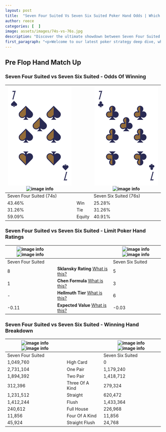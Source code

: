 ```yaml
---
layout: post
title:  "Seven Four Suited Vs Seven Six Suited Poker Hand Odds | Which Is The Better Hand In Poker? A Complete Guide"
author: reece
categories: [  ]
image: assets/images/74s-vs-76s.jpg
description: "Discover the ultimate showdown between Seven Four Suited and Seven Six Suited in poker! Uncover the odds, strategies, and scenarios where one hand triumphs over the other. Get ready to up your poker game with this thrilling analysis."
first_paragraph: "<p>Welcome to our latest poker strategy deep dive, where we're pitting two distinct hands against each other in a high-stakes showdown: Seven Four Suited vs Seven Six Suited.</p><p>In the dynamic world of poker, every decision counts, and knowing which hand holds the upper hand is key to your success at the table.</p><p>In this article, we'll dissect these two hands, explore the scenarios where one dominates the other, and equip you with the knowledge to make strategic choices that can tip the odds in your favor.</p><p>Get ready to unravel the intriguing dynamics of these poker hands and elevate your game to new heights.</p>"
---
```




[comment]: # (sp0)

## Pre Flop Hand Match Up

<div class="table hand-ratings" markdown="1"> 



### Seven Four Suited vs Seven Six Suited - Odds Of Winning


    
| ![image info](assets/images/hand1/7.png) ![image info](assets/images/hand1/4s.png) |  | ![image info](assets/images/hand2/7.png) ![image info](assets/images/hand2/6s.png) |
| -------- | -------- | -------- |
| Seven Four Suited (74s) |  | Seven Six Suited (76s) |
| 43.46% | Win | 25.28% |
| 31.26% | Tie | 31.26% |
| 59.09% | Equity | 40.91% |




[comment]: # (sp1)



### Seven Four Suited vs Seven Six Suited - Limit Poker Hand Ratings


    
| ![image info](https://www.riverpairs.com/assets/images/hand1/7.png) ![image info](https://www.riverpairs.com/assets/images/hand1/4s.png) |  | ![image info](https://www.riverpairs.com/assets/images/hand2/7.png) ![image info](https://www.riverpairs.com/assets/images/hand2/6s.png) |
| -------- | -------- | -------- |
| Seven Four Suited |  | Seven Six Suited |
| 8 | **Sklansky Rating** [What is this?](/sklansky-rating-explained) | 5 |
| 1 | **Chen Formula** [What is this?](/chen-formula-explained) | 3 |
| - | **Hellmuth Tier** [What is this?](/Hellmuth-tier-explained) | 6 |
| -0.11 | **Expected Value** [What is this?](/expected-value-explained) | -0.03 |




[comment]: # (sp2)



### Seven Four Suited vs Seven Six Suited - Winning Hand Breakdown


    
| ![image info](https://www.riverpairs.com/assets/images/hand1/7.png) ![image info](https://www.riverpairs.com/assets/images/hand1/4s.png) |  | ![image info](https://www.riverpairs.com/assets/images/hand2/7.png) ![image info](https://www.riverpairs.com/assets/images/hand2/6s.png) |
| -------- | -------- | -------- |
| Seven Four Suited |  | Seven Six Suited |
| 1,049,760 | High Card | 0 |
| 2,731,104 | One Pair | 1,179,240 |
| 1,894,392 | Two Pair | 1,418,712 |
| 312,396 | Three Of A Kind | 279,324 |
| 1,231,512 | Straight | 620,472 |
| 1,412,244 | Flush | 1,433,364 |
| 240,612 | Full House | 226,968 |
| 11,856 | Four Of A Kind | 11,856 |
| 45,924 | Straight Flush | 24,768 |




[comment]: # (sp3)



</div>

[comment]: # (sp4)



[comment]: # (sp5)

